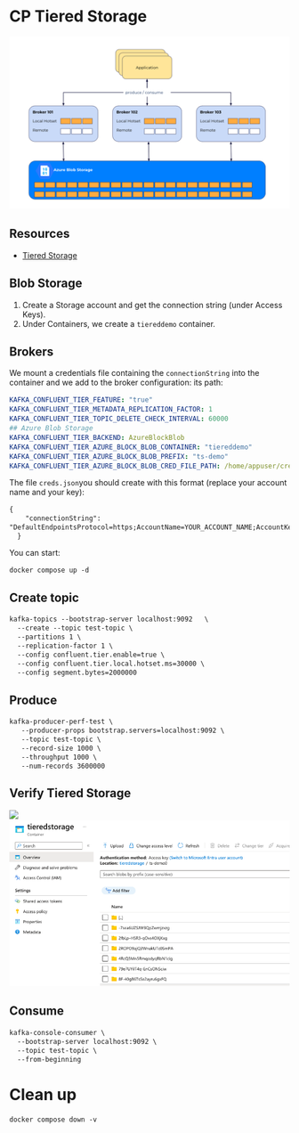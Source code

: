 # CP Tiered Storage

![](./images/overview.png)

## Resources
* [Tiered Storage](https://docs.confluent.io/platform/current/kafka/tiered-storage.html#aws)

## Blob Storage
1. Create a Storage account and get the connection string (under Access Keys).
2. Under Containers, we create a `tiereddemo` container.


## Brokers

We mount a credentials file containing the `connectionString` into the container and
we add to the broker configuration: its path:

```yaml
KAFKA_CONFLUENT_TIER_FEATURE: "true"
KAFKA_CONFLUENT_TIER_METADATA_REPLICATION_FACTOR: 1
KAFKA_CONFLUENT_TIER_TOPIC_DELETE_CHECK_INTERVAL: 60000
## Azure Blob Storage
KAFKA_CONFLUENT_TIER_BACKEND: AzureBlockBlob
KAFKA_CONFLUENT_TIER_AZURE_BLOCK_BLOB_CONTAINER: "tiereddemo"
KAFKA_CONFLUENT_TIER_AZURE_BLOCK_BLOB_PREFIX: "ts-demo"
KAFKA_CONFLUENT_TIER_AZURE_BLOCK_BLOB_CRED_FILE_PATH: /home/appuser/creds.json
```

The file `creds.json`you should create with this format (replace your account name and your key):

```
{
    "connectionString": "DefaultEndpointsProtocol=https;AccountName=YOUR_ACCOUNT_NAME;AccountKey=YOUR_KEY;EndpointSuffix=core.windows.net"
  }
```

You can start:

```shell
docker compose up -d 
```

## Create topic
```shell
kafka-topics --bootstrap-server localhost:9092   \
  --create --topic test-topic \
  --partitions 1 \
  --replication-factor 1 \
  --config confluent.tier.enable=true \
  --config confluent.tier.local.hotset.ms=30000 \
  --config segment.bytes=2000000
```

## Produce
```shell
kafka-producer-perf-test \
   --producer-props bootstrap.servers=localhost:9092 \
   --topic test-topic \
   --record-size 1000 \
   --throughput 1000 \
   --num-records 3600000
```

## Verify Tiered Storage

![](./images/ts-c3.png)
![](./images/ts-blob.png)

## Consume
```shell
kafka-console-consumer \
  --bootstrap-server localhost:9092 \
  --topic test-topic \
  --from-beginning      
```

# Clean up

```shell
docker compose down -v    
```